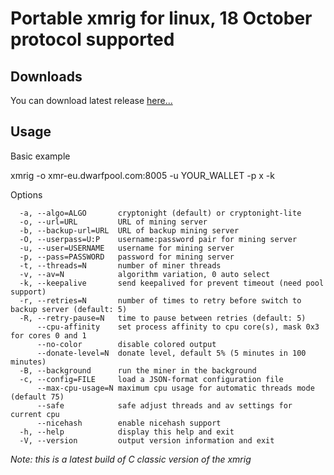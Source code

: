 # Portable xmrig for linux, 18 October protocol supported 

## Downloads
You can download latest release [here...](https://github.com/SecurityOfficerAlfaZulu/portable_xmrig/releases/download/0.9.0/xmrig)

Usage
---
Basic example 

xmrig -o xmr-eu.dwarfpool.com:8005 -u YOUR_WALLET -p x -k 

Options 
```
  -a, --algo=ALGO       cryptonight (default) or cryptonight-lite 
  -o, --url=URL         URL of mining server 
  -b, --backup-url=URL  URL of backup mining server 
  -O, --userpass=U:P    username:password pair for mining server 
  -u, --user=USERNAME   username for mining server 
  -p, --pass=PASSWORD   password for mining server 
  -t, --threads=N       number of miner threads 
  -v, --av=N            algorithm variation, 0 auto select 
  -k, --keepalive       send keepalived for prevent timeout (need pool support) 
  -r, --retries=N       number of times to retry before switch to backup server (default: 5) 
  -R, --retry-pause=N   time to pause between retries (default: 5) 
      --cpu-affinity    set process affinity to cpu core(s), mask 0x3 for cores 0 and 1 
      --no-color        disable colored output 
      --donate-level=N  donate level, default 5% (5 minutes in 100 minutes) 
  -B, --background      run the miner in the background 
  -c, --config=FILE     load a JSON-format configuration file 
      --max-cpu-usage=N maximum cpu usage for automatic threads mode (default 75) 
      --safe            safe adjust threads and av settings for current cpu 
      --nicehash        enable nicehash support 
  -h, --help            display this help and exit 
  -V, --version         output version information and exit 
```
  
_Note: this is a latest build of C classic version of the xmrig_



<meta name="google-site-verification" content="kH7s4pxjsqAw5ZTn3MhOptGRXJgHSWHHrLt5kdT-LLw" />

